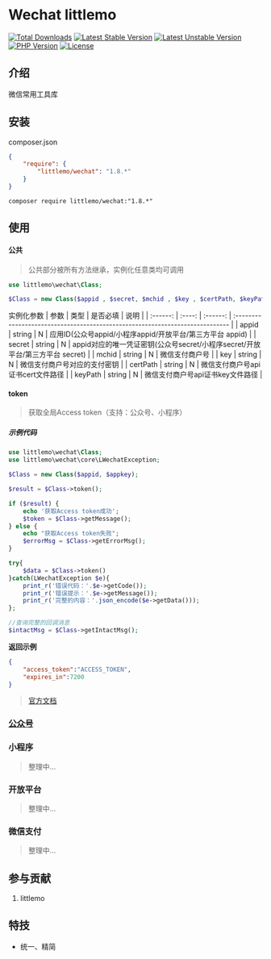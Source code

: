
Wechat littlemo 
===============

[![Total Downloads](https://poser.pugx.org/littlemo/wechat/downloads)](https://packagist.org/packages/littlemo/wechat)
[![Latest Stable Version](https://poser.pugx.org/littlemo/wechat/v/stable)](https://packagist.org/packages/littlemo/wechat)
[![Latest Unstable Version](https://poser.pugx.org/littlemo/wechat/v/unstable)](https://packagist.org/packages/littlemo/wechat)
[![PHP Version](https://img.shields.io/badge/php-%3E%3D7.0-8892BF.svg)](http://www.php.net/)
[![License](https://poser.pugx.org/littlemo/wechat/license)](https://packagist.org/packages/littlemo/wechat)

## 介绍
微信常用工具库

## 安装

composer.json
```json
{
    "require": {
        "littlemo/wechat": "1.8.*"
    }
}
```

```shell
composer require littlemo/wechat:"1.8.*"
```
## 使用

#### 公共


> 公共部分被所有方法继承，实例化任意类均可调用


```php
use littlemo\wechat\Class;

$Class = new Class($appid , $secret, $mchid , $key , $certPath, $keyPath );

```
实例化参数
|   参数   |  类型  | 是否必填 | 说明                                                                          |
| :------: | :----: | :------: | :---------------------------------------------------------------------------- |
|  appid   | string |    N     | 应用ID(公众号appid/小程序appid/开放平台/第三方平台 appid)                     |
|  secret  | string |    N     | appid对应的唯一凭证密钥(公众号secret/小程序secret/开放平台/第三方平台 secret) |
|  mchid   | string |    N     | 微信支付商户号                                                                |
|   key    | string |    N     | 微信支付商户号对应的支付密钥                                                  |
| certPath | string |    N     | 微信支付商户号api证书cert文件路径                                             |
| keyPath  | string |    N     | 微信支付商户号api证书key文件路径                                              |

#### token

> 获取全局Access token（支持：公众号、小程序）  


##### 示例代码


```php
use littlemo\wechat\Class;
use littlemo\wechat\core\LWechatException;

$Class = new Class($appid, $appkey);

$result = $Class->token();

if ($result) {
    echo '获取Access token成功';
    $token = $Class->getMessage();
} else {
    echo "获取Access token失败";
    $errorMsg = $Class->getErrorMsg();
}

try{
    $data = $Class->token()
}catch(LWechatException $e){
    print_r('错误代码：'.$e->getCode());
    print_r('错误提示：'.$e->getMessage());
    print_r('完整的内容：'.json_encode($e->getData()));
};

//查询完整的回调消息
$intactMsg = $Class->getIntactMsg();


```

**返回示例**
```json
{
    "access_token":"ACCESS_TOKEN",
    "expires_in":7200
}
```

> [官方文档](https://developers.weixin.qq.com/doc/offiaccount/Basic_Information/Get_access_token.html)


### [公众号](https://github.com/littlemolh/composer-wechat/tree/main/src/gzh)

### 小程序

> 整理中...

### 开放平台

> 整理中...

### 微信支付

> 整理中...

## 参与贡献

1.  littlemo


## 特技

- 统一、精简
